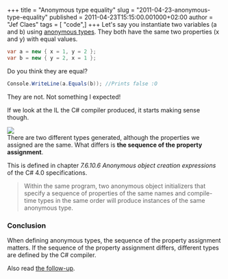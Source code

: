 +++
title = "Anonymous type equality"
slug = "2011-04-23-anonymous-type-equality"
published = 2011-04-23T15:15:00.001000+02:00
author = "Jef Claes"
tags = [ "code",]
+++
Let's say you instantiate two variables (a and b) using [anonymous
types](http://msdn.microsoft.com/en-us/library/bb397696.aspx). They both
have the same two properties (x and y) with equal values.  
  
```csharp
var a = new { x = 1, y = 2 };
var b = new { y = 2, x = 1 };
```

Do you think they are equal?  
  
```csharp
Console.WriteLine(a.Equals(b)); //Prints false :O
```
  
They are not. Not something I expected!  
  
If we look at the IL the C\# compiler produced, it starts making sense
though.  
  
[![](/post/images/thumbnails/2011-04-23-anonymous-type-equality-AnonymousTypeEquality.PNG)](/post/images/2011-04-23-anonymous-type-equality-AnonymousTypeEquality.PNG)  
There are two different types generated, although the properties we
assigned are the same. What differs is **the sequence of the property
assignment**.  
  
This is defined in chapter *7.6.10.6 Anonymous object creation
expressions* of the C\# 4.0 specifications.  

> Within the same program, two anonymous object initializers that
> specify a sequence of properties of the same names and compile-time
> types in the same order will produce instances of the same anonymous
> type.

### Conclusion  
  
When defining anonymous types, the sequence of the property assignment
matters. If the sequence of the property assignment differs, different
types are defined by the C\# compiler.  
  
Also read [the
follow-up](https://www.jefclaes.be/2011/04/anonymous-type-equality-follow-up.html).
